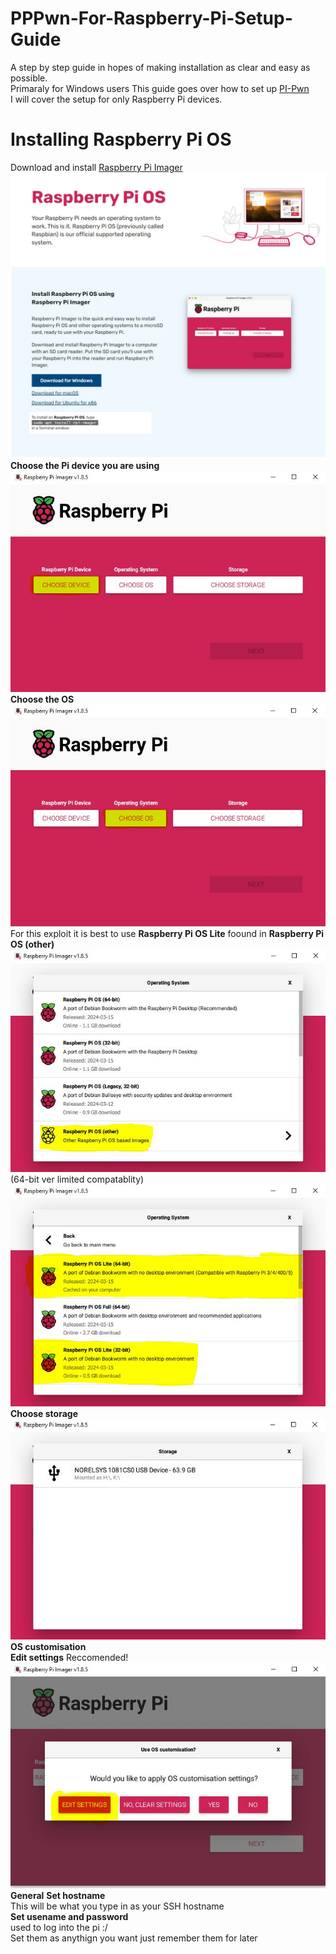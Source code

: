 # PPPwn-For-Raspberry-Pi-Setup-Guide
A step by step guide in hopes of making installation as clear and easy as possible.  
Primaraly for Windows users 
This guide goes over how to set up [PI-Pwn](https://github.com/stooged/PI-Pwn?tab=readme-ov-file#pi-pwn)  
I will cover the setup for only Raspberry Pi devices.  
# Installing Raspberry Pi OS  
Download and install [Raspberry Pi Imager](https://www.raspberrypi.com/software/)  
![-](PiImager.JPG)   
**Choose the Pi device you are using**  
![-](PiDevice.JPG)  
**Choose the OS**  
![-](ChooseOS.JPG)  
For this exploit it is best to use **Raspberry Pi OS Lite** foound in **Raspberry Pi OS (other)**  
![-](PiOSother.JPG)  
(64-bit ver limited compatablity)
![-](64-bit.JPG)  
**Choose storage**  
![-](ChooseStr.JPG)  
**OS customisation**  
**Edit settings** Reccomended!   
![-](imgs/EditSettings.JPG)  
**General**
**Set hostname**  
 This will be what you type in as your SSH hostname  
**Set usename and password**  
used to log into the pi :/   
Set them as anythign you want just remember them for later  
 



 


